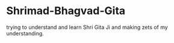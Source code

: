 # Shrimad-Bhagvad-Gita
trying to understand and learn Shri Gita Ji and making zets of my understanding.
